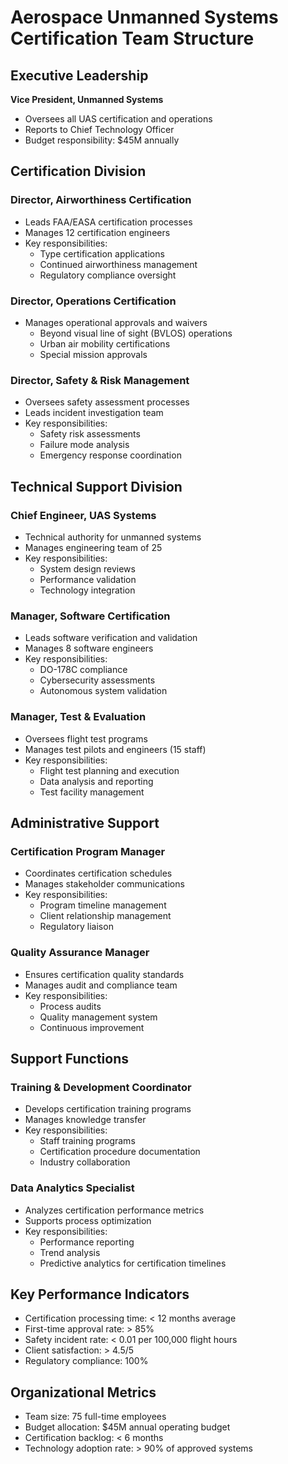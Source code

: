 # Aerospace Unmanned Systems Certification Team Structure

## Executive Leadership
**Vice President, Unmanned Systems**
- Oversees all UAS certification and operations
- Reports to Chief Technology Officer
- Budget responsibility: $45M annually

## Certification Division

### **Director, Airworthiness Certification**
- Leads FAA/EASA certification processes
- Manages 12 certification engineers
- Key responsibilities:
  - Type certification applications
  - Continued airworthiness management
  - Regulatory compliance oversight

### **Director, Operations Certification**
- Manages operational approvals and waivers
  - Beyond visual line of sight (BVLOS) operations
  - Urban air mobility certifications
  - Special mission approvals

### **Director, Safety & Risk Management**
- Oversees safety assessment processes
- Leads incident investigation team
- Key responsibilities:
  - Safety risk assessments
  - Failure mode analysis
  - Emergency response coordination

## Technical Support Division

### **Chief Engineer, UAS Systems**
- Technical authority for unmanned systems
- Manages engineering team of 25
- Key responsibilities:
  - System design reviews
  - Performance validation
  - Technology integration

### **Manager, Software Certification**
- Leads software verification and validation
- Manages 8 software engineers
- Key responsibilities:
  - DO-178C compliance
  - Cybersecurity assessments
  - Autonomous system validation

### **Manager, Test & Evaluation**
- Oversees flight test programs
- Manages test pilots and engineers (15 staff)
- Key responsibilities:
  - Flight test planning and execution
  - Data analysis and reporting
  - Test facility management

## Administrative Support

### **Certification Program Manager**
- Coordinates certification schedules
- Manages stakeholder communications
- Key responsibilities:
  - Program timeline management
  - Client relationship management
  - Regulatory liaison

### **Quality Assurance Manager**
- Ensures certification quality standards
- Manages audit and compliance team
- Key responsibilities:
  - Process audits
  - Quality management system
  - Continuous improvement

## Support Functions

### **Training & Development Coordinator**
- Develops certification training programs
- Manages knowledge transfer
- Key responsibilities:
  - Staff training programs
  - Certification procedure documentation
  - Industry collaboration

### **Data Analytics Specialist**
- Analyzes certification performance metrics
- Supports process optimization
- Key responsibilities:
  - Performance reporting
  - Trend analysis
  - Predictive analytics for certification timelines

## Key Performance Indicators
- Certification processing time: < 12 months average
- First-time approval rate: > 85%
- Safety incident rate: < 0.01 per 100,000 flight hours
- Client satisfaction: > 4.5/5
- Regulatory compliance: 100%

## Organizational Metrics
- Team size: 75 full-time employees
- Budget allocation: $45M annual operating budget
- Certification backlog: < 6 months
- Technology adoption rate: > 90% of approved systems